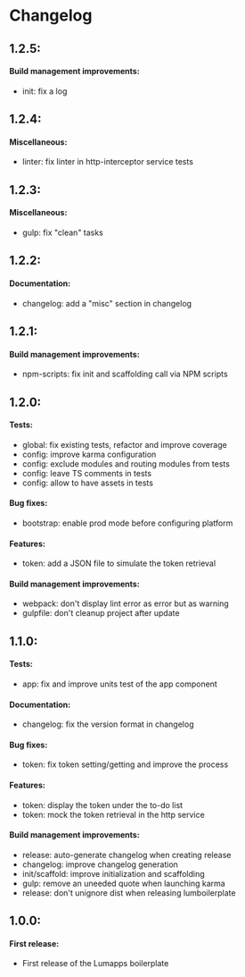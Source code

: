# Changelog

## 1.2.5:

#### Build management improvements:
 - init: fix a log


## 1.2.4:

#### Miscellaneous:
 - linter: fix linter in http-interceptor service tests


## 1.2.3:

#### Miscellaneous:
 - gulp: fix "clean" tasks


## 1.2.2:

#### Documentation:
 - changelog: add a "misc" section in changelog


## 1.2.1:

#### Build management improvements:
 - npm-scripts: fix init and scaffolding call via NPM scripts


## 1.2.0:

#### Tests:
 - global: fix existing tests, refactor and improve coverage
 - config: improve karma configuration
 - config: exclude modules and routing modules from tests
 - config: leave TS comments in tests
 - config: allow to have assets in tests

#### Bug fixes:
 - bootstrap: enable prod mode before configuring platform

#### Features:
 - token: add a JSON file to simulate the token retrieval

#### Build management improvements:
 - webpack: don't display lint error as error but as warning
 - gulpfile: don't cleanup project after update


## 1.1.0:

#### Tests:
 - app: fix and improve units test of the app component

#### Documentation:
 - changelog: fix the version format in changelog

#### Bug fixes:
 - token: fix token setting/getting and improve the process

#### Features:
 - token: display the token under the to-do list
 - token: mock the token retrieval in the http service

#### Build management improvements:
 - release: auto-generate changelog when creating release
 - changelog: improve changelog generation
 - init/scaffold: improve initialization and scaffolding
 - gulp: remove an uneeded quote when launching karma
 - release: don't unignore dist when releasing lumboilerplate


## 1.0.0:

#### First release:
 - First release of the Lumapps boilerplate
